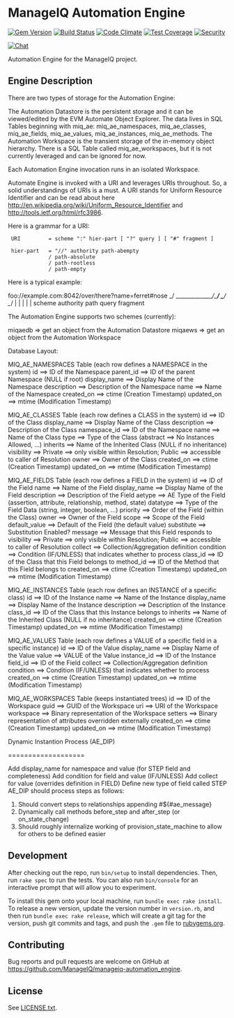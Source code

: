 # ManageIQ Automation Engine

[![Gem Version](https://badge.fury.io/rb/manageiq-automation_engine.svg)](http://badge.fury.io/rb/manageiq-automation_engine)
[![Build Status](https://travis-ci.org/ManageIQ/manageiq-automation_engine.svg)](https://travis-ci.org/ManageIQ/manageiq-automation_engine)
[![Code Climate](https://codeclimate.com/github/ManageIQ/manageiq-automation_engine.svg)](https://codeclimate.com/github/ManageIQ/manageiq-automation_engine)
[![Test Coverage](https://codeclimate.com/github/ManageIQ/manageiq-automation_engine/badges/coverage.svg)](https://codeclimate.com/github/ManageIQ/manageiq-automation_engine/coverage)
[![Security](https://hakiri.io/github/ManageIQ/manageiq-automation_engine/master.svg)](https://hakiri.io/github/ManageIQ/manageiq-automation_engine/master)

[![Chat](https://badges.gitter.im/Join%20Chat.svg)](https://gitter.im/ManageIQ/automate?utm_source=badge&utm_medium=badge&utm_campaign=pr-badge&utm_content=badge)

Automation Engine for the ManageIQ project.

## Engine Description

There are two types of storage for the Automation Engine:

The Automation Datastore is the persistent storage and it can be viewed/edited by the EVM Automate Object Explorer.  The data lives in SQL Tables beginning with miq_ae: miq_ae_namespaces, miq_ae_classes, miq_ae_fields, miq_ae_values, miq_ae_instances, miq_ae_methods.
The Automation Workspace is the transient storage of the in-memory object hierarchy.  There is a SQL Table called miq_ae_workspaces, but it is not currently leveraged and can be ignored for now.

Each Automation Engine invocation runs in an isolated Workspace.

Automate Engine is invoked with a URI and leverages URIs throughout.  So, a solid understandings of URIs is a must.  A URI stands for Uniform Resource Identifier and can be read about here http://en.wikipedia.org/wiki/Uniform_Resource_Identifier and http://tools.ietf.org/html/rfc3986.

Here is a grammar for a URI:

     URI         = scheme ":" hier-part [ "?" query ] [ "#" fragment ]

     hier-part   = "//" authority path-abempty
                 / path-absolute
                 / path-rootless
                 / path-empty


Here is a typical example:

  foo://example.com:8042/over/there?name=ferret#nose
  \_/   \______________/\_________/ \_________/ \__/
   |           |            |            |        |
scheme     authority       path        query   fragment


The Automation Engine supports two schemes (currently):

miqaedb => get an object from the Automation Datastore
miqaews => get an object from the Automation Workspace



Database Layout:

  MIQ_AE_NAMESPACES Table (each row defines a NAMESPACE in the system)
    id            ==> ID           of the Namespace
    parent_id     ==> ID           of the parent Namespace (NULL if root)
    display_name  ==> Display Name of the Namespace
    description   ==> Description  of the Namespace
    name          ==> Name         of the Namespace
    created_on    ==> ctime (Creation     Timestamp)
    updated_on    ==> mtime (Modification Timestamp)

  MIQ_AE_CLASSES Table (each row defines a CLASS in the system)
    id            ==> ID           of the Class
    display_name  ==> Display Name of the Class
    description   ==> Description  of the Class
    namespace_id  ==> ID           of the Namespace
    name          ==> Name         of the Class
    type          ==> Type         of the Class (abstract ==> No Instances Allowed, ...)
    inherits      ==> Name         of the Inherited Class (NULL if no inheritance)
    visibility    ==> Private ==> only visible within Resolution; Public ==> accessible to caller of Resolution
    owner         ==> Owner        of the Class
    created_on    ==> ctime (Creation     Timestamp)
    updated_on    ==> mtime (Modification Timestamp)

  MIQ_AE_FIELDS Table (each row defines a FIELD in the system)
    id            ==> ID           of the Field
    name          ==> Name         of the Field
    display_name  ==> Display Name of the Field
    description   ==> Description  of the Field
    aetype        ==> AE Type      of the Field      (assertion, attribute, relationship, method, state)
    datatype      ==> Type         of the Field Data (string, integer, boolean, ...)
    priority      ==> Order        of the Field      (within the Class)
    owner         ==> Owner        of the Field
    scope         ==> Scope        of the Field
    default_value ==> Default      of the Field      (the default value)
    substitute    ==> Substitution Enabled?
    message       ==> Message   that this Field responds to
    visibility    ==> Private ==> only visible within Resolution; Public ==> accessible to caller of Resolution
    collect       ==> Collection/Aggregation definition
    condition     ==> Condition (IF/UNLESS) that indicates whether to process
    class_id      ==> ID           of the Class  that this Field belongs to
    method_id     ==> ID           of the Method that this Field belongs to
    created_on    ==> ctime (Creation     Timestamp)
    updated_on    ==> mtime (Modification Timestamp)

  MIQ_AE_INSTANCES Table (each row defines an INSTANCE of a specific class)
    id            ==> ID           of the Instance
    name          ==> Name         of the Instance
    display_name  ==> Display Name of the Instance
    description   ==> Description  of the Instance
    class_id      ==> ID           of the Class  that this Instance belongs to
    inherits      ==> Name         of the Inherited Class (NULL if no inheritance)
    created_on    ==> ctime (Creation     Timestamp)
    updated_on    ==> mtime (Modification Timestamp)

  MIQ_AE_VALUES Table (each row defines a VALUE of a specific field in a specific instance)
    id            ==> ID           of the Value
    display_name  ==> Display Name of the Value
    value         ==> VALUE        of the Value
    instance_id   ==> ID           of the Instance
    field_id      ==> ID           of the Field
    collect       ==> Collection/Aggregation definition
    condition     ==> Condition (IF/UNLESS) that indicates whether to process
    created_on    ==> ctime (Creation     Timestamp)
    updated_on    ==> mtime (Modification Timestamp)

  MIQ_AE_WORKSPACES Table (keeps instantiated trees)
    id            ==> ID           of the Workspace
    guid          ==> GUID         of the Workspace
    uri           ==> URI          of the Workspace
    workspace     ==> Binary representation of the Workspace
    setters       ==> Binary representation of attributes overridden externally
    created_on    ==> ctime (Creation     Timestamp)
    updated_on    ==> mtime (Modification Timestamp)

Dynamic Instantion Process (AE_DIP)

===================

Add display_name for namespace and value (for STEP field and completeness)
Add condition for field and value (IF/UNLESS)
Add collect for value (overrides definition in FIELD)
Define new type of field called STEP
AE_DIP should process steps as follows:
  1. Should convert steps to relationships appending #${#ae_message}
  2. Dynamically call methods before_step and after_step (or on_state_change)
  3. Should roughly internalize working of provision_state_machine to allow for others to be defined easier

## Development

After checking out the repo, run `bin/setup` to install dependencies. Then, run `rake spec` to run the tests. You can also run `bin/console` for an interactive prompt that will allow you to experiment.

To install this gem onto your local machine, run `bundle exec rake install`. To release a new version, update the version number in `version.rb`, and then run `bundle exec rake release`, which will create a git tag for the version, push git commits and tags, and push the `.gem` file to [rubygems.org](https://rubygems.org).

## Contributing

Bug reports and pull requests are welcome on GitHub at https://github.com/ManageIQ/manageiq-automation_engine.

## License

See [LICENSE.txt](LICENSE.txt).

